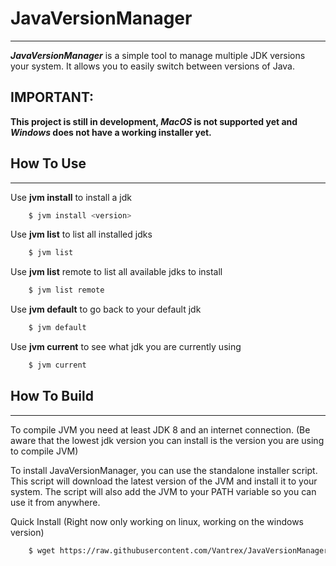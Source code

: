 # JavaVersionManager

---
***JavaVersionManager*** is a simple tool to manage multiple JDK versions your system. It allows you to easily switch between versions of Java.

## IMPORTANT:
****This project is still in development, *MacOS* is not supported yet and *Windows* does not have a working installer yet.****


## How To Use

---
Use **jvm install** to install a jdk
```bash
    $ jvm install <version>
```
Use **jvm list** to list all installed jdks
```bash
    $ jvm list
```
Use **jvm list** remote to list all available jdks to install
```bash
    $ jvm list remote
```

Use **jvm default** to go back to your default jdk
```bash
    $ jvm default
```

Use **jvm current** to see what jdk you are currently using
```bash
    $ jvm current
```

## How To Build

---
To compile JVM you need at least JDK 8 and an internet connection.
(Be aware that the lowest jdk version you can install is the version you are using to compile JVM)

To install JavaVersionManager, you can use the standalone installer script. This script will download the latest version of the JVM and install it to your system. The script will also add the JVM to your PATH variable so you can use it from anywhere.

Quick Install (Right now only working on linux, working on the windows version)
```bash
    $ wget https://raw.githubusercontent.com/Vantrex/JavaVersionManager/master/standalone-installer/install-jvm.sh && chmod 777 install-jvm.sh && ./install-jvm.sh
```
